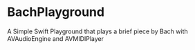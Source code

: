 # BachPlayground
A Simple Swift Playground that plays a brief piece by Bach with AVAudioEngine and AVMIDIPlayer
